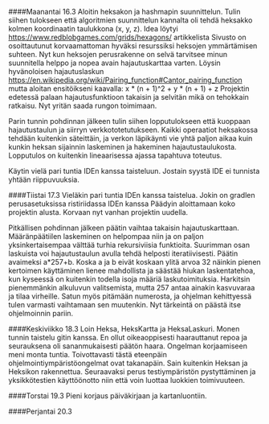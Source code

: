 ####Maanantai 16.3
Aloitin heksakon ja hashmapin suunnittelun. Tulin siihen tulokseen että algoritmien suunnittelun kannalta oli tehdä
heksakko kolmen koordinaatin taulukkona (x, y, z). Idea löytyi https://www.redblobgames.com/grids/hexagons/ artikkelista
Sivusto on osoittautunut korvaamattoman hyväksi resurssiksi heksojen ymmärtämisen suhteen. Nyt kun heksojen perusrakenne
on selvä tarvitsee minun suunnitella helppo ja nopea avain hajautuskarttaa varten. Löysin hyvänoloisen hajautuslaskun
https://en.wikipedia.org/wiki/Pairing_function#Cantor_pairing_function mutta aloitan ensitöikseni kaavalla:
x * (n + 1)^2 + y * (n + 1) + z Projektin edetessä palaan hajautusfunktioon takaisin ja selvitän mikä on tehokkain
ratkaisu. Nyt yritän saada rungon toimimaan.

Parin tunnin pohdinnan jälkeen tulin siihen lopputulokseen että kuoppaan hajautustaulun ja siirryn verkkototetutukseen.
Kaikki operaatiot heksakossa tehdään  kuitenkin säteittäin, ja verkon läpikäynti vie yhtä paljon aikaa kuin kunkin
heksan sijainnin laskeminen ja hakeminen hajautustaulukosta. Lopputulos on  kuitenkin lineaarisessa ajassa tapahtuva
toteutus.

Käytin vielä pari tuntia IDEn kanssa taisteluun. Jostain syystä IDE ei tunnista yhtään riippuvuuksia.

####Tiistai 17.3
Vieläkin pari tuntia IDEn kanssa taistelua. Jokin on gradlen perusasetuksissa ristiriidassa IDEn kanssa
Päädyin aloittamaan koko projektin alusta. Korvaan nyt vanhan projektin uudella.

Pitkällisen pohdinnan jälkeen päätin vaihtaa takaisin hajautuskarttaan. Määränpäätiilen laskeminen on helpompaa niin
ja on paljon yksinkertaisempaa välttää turhia rekursiviisia funktioita. Suurimman osan laskuista voi hajautustaulun
avulla tehdä helposti iteratiivisesti. Päätin avaimeksi a*257+b. Koska a ja b eivät koskaan ylitä arvoa 32 näinkin
pienen kertoimen käyttäminen lienee mahdollista ja säästää hiukan laskentatehoa, kun kyseessä on kuitenkin todella isoja
määriä laskutoimituksia. Harkitsin pienemmänkin alkuluvun valitsemista, mutta 257 antaa ainakin kasvuvaraa ja
tilaa virheille. Satun myös pitämään numerosta, ja ohjelman kehittyessä tulen varmasti vaihtamaan sen muutenkin.
Nyt tärkeintä on päästä itse ohjelmoinnin pariin.

####Keskiviikko 18.3
Loin Heksa, HeksKartta ja HeksaLaskuri. Monen tunnin taistelu gitin kanssa. En ollut oikeaoppisesti haarauttanut repoa
ja seurauksena oli sananmukaisesti päätön haara. Ongelman korjaamiseen meni monta tuntia. Toivottavasti tästä eteenpäin
ohjelmointiympäristöongelmat ovat takanapäin. Sain kuitenkin Heksan ja Heksikon rakennettua. Seuraavaksi perus
testiympäristön pystyttäminen ja yksikkötestien käyttöönotto niin että voin luottaa luokkien toimivuuteen.

####Torstai 19.3
Pieni korjaus päiväkirjaan ja kartanluontiin.

####Perjantai 20.3
